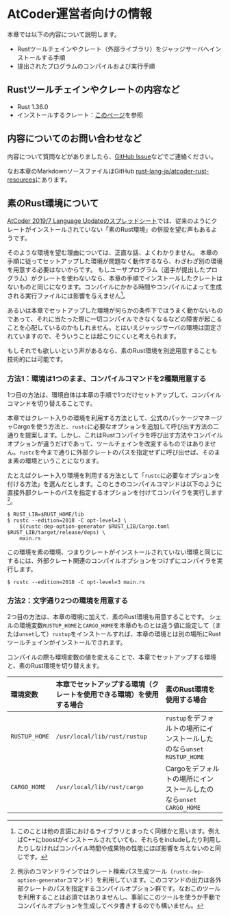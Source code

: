 <!-- -*- coding:utf-8-unix -*- -->

# AtCoder運営者向けの情報

本章では以下の内容について説明します。

- Rustツールチェインやクレート（外部ライブラリ）をジャッジサーバへインストールする手順
- 提出されたプログラムのコンパイルおよび実行手順


## Rustツールチェインやクレートの内容など

- Rust 1.36.0
- インストールするクレート：[このページ][crates-2019]を参照

[crates-2019]: https://github.com/rust-lang-ja/atcoder-rust-resources/wiki/Crates-2019


## 内容についてのお問い合わせなど

内容について質問などがありましたら、[GitHub Issue][gh-issue]などでご連絡ください。

なお本章のMarkdownソースファイルはGitHub [rust-lang-ja/atcoder-rust-resources][gh]にあります。

[gh-issue]: https://github.com/rust-lang-ja/atcoder-rust-resources/issues
[gh]: https://github.com/rust-lang-ja/atcoder-rust-resources


## 素のRust環境について

[AtCoder 2019/7 Language Updateのスプレッドシート][spreadsheet]では、従来のようにクレートがインストールされていない「素のRust環境」の併設を望む声もあるようです。

[spreadsheet]: https://docs.google.com/spreadsheets/d/1PmsqufkF3wjKN6g1L0STS80yP4a6u-VdGiEv5uOHe0M/edit

そのような環境を望む理由については、正直な話、よくわかりません。
本章の手順に従ってセットアップした環境が問題なく動作するなら、わざわざ別の環境を用意する必要はないからです。
もしユーザプログラム（選手が提出したプログラム）がクレートを使わないなら、本章の手順でインストールしたクレートはないものと同じになります。コンパイルにかかる時間やコンパイルによって生成される実行ファイルには影響を与えません[^crate-makes-no-trouble]。

あるいは本章でセットアップした環境が何らかの条件下ではうまく動かないものであって、それに当たった際に一切コンパイルできなくなるなどの障害が起こることを心配しているのかもしれません。とはいえジャッジサーバの環境は固定されていますので、そういうことは起こりにくいと考えられます。

もしそれでも欲しいという声があるなら、素のRust環境を別途用意することも技術的には可能です。

[^crate-makes-no-trouble]: このことは他の言語におけるライブラリとまったく同様かと思います。例えばC++にboostがインストールされていても、それらをincludeしたり利用したりしなければコンパイル時間や成果物の性能にほぼ影響を与えないのと同じです。


### 方法1：環境は1つのまま、コンパイルコマンドを2種類用意する

1つ目の方法は、環境自体は本章の手順で1つだけセットアップして、コンパイルコマンドを切り替えることです。

本章ではクレート入りの環境を利用する方法として、公式のパッケージマネージャCargoを使う方法と、`rustc`に必要なオプションを追加して呼び出す方法の二通りを提案します。しかし、これはRustコンパイラを呼び出す方法やコンパイルオプションが違うだけであって、ツールチェインを改変するものではありません。`rustc`を今まで通りに外部クレートのパスを指定せずに呼び出せば、そのまま素の環境ということになります。

たとえばクレート入り環境を利用する方法として「`rustc`に必要なオプションを付ける方法」を選んだとします。このときのコンパイルコマンドは以下のように直接外部クレートのパスを指定するオプションを付けてコンパイラを実行します[^dep-option-generator]。

```console
$ RUST_LIB=$RUST_HOME/lib
$ rustc --edition=2018 -C opt-level=3 \
    $(rustc-dep-option-generator $RUST_LIB/Cargo.toml $RUST_LIB/target/release/deps) \
    main.rs
```

この環境を素の環境、つまりクレートがインストールされていない環境と同じにするには、外部クレート関連のコンパイルオプションをつけずにコンパイラを実行します。

```console
$ rustc --edition=2018 -C opt-level=3 main.rs
```

[^dep-option-generator]: 例示のコマンドラインではクレート検索パス生成ツール（`rustc-dep-option-generator`コマンド）を利用しています。このコマンドの出力は各外部クレートのパスを指定するコンパイルオプション群です。なおこのツールを利用することは必須ではありませんし、事前にこのツールを使うか手動でコンパイルオプションを生成してベタ書きするのでも構いません。


### 方法2：文字通り2つの環境を用意する

2つ目の方法は、本章の環境に加えて、素のRust環境も用意することです。
シェルの環境変数`RUSTUP_HOME`と`CARGO_HOME`を本章のものとは違う値に設定して（または`unset`して）`rustup`をインストールすれば、本章の環境とは別の場所にRustツールチェインがインストールでされます。

コンパイルの際も環境変数の値を変えることで、本章でセットアップする環境と、素のRust環境を切り替えます。

| 環境変数 | 本章でセットアップする環境（クレートを使用できる環境）を使用する場合 | 素のRust環境を使用する場合 |
|:--|:--|:--|
| `RUSTUP_HOME` | `/usr/local/lib/rust/rustup` | `rustup`をデフォルトの場所にインストールしたのなら`unset RUSTUP_HOME` |
| `CARGO_HOME` |`/usr/local/lib/rust/cargo` | Cargoをデフォルトの場所にインストールしたのなら`unset CARGO_HOME` |

